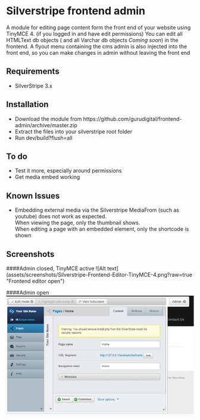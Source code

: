 Silverstripe frontend admin
=============================

A module for editing page content form the front end of your website using TinyMCE 4. (if you logged in and have edit permissions)
You can edit all HTMLText db objects ( and all Varchar db objects *Coming soon*) in the frontend.
A flyout menu containing the cms admin is also injected into the front end, so you can make changes in admin without leaving the front end

<h2>Requirements</h2>
<ul>
<li>SilverStripe 3.x</li>
</ul>

<h2>Installation</h2>
<ul>
<li>Download the module from https://github.com/gurudigital/frontend-admin/archive/master.zip</li>
<li>Extract the files into your silverstripe root folder</li>
<li>Run dev/build?flush=all</li>
</ul>

<h2>To do</h2>
<ul>
<li>Test it more, especially around permissions</li>
<li>Get media embed working</li>
</ul>
<h2>Known Issues</h2>
<ul>
<li>Embedding external media via the Silverstripe MediaFrom (such as youtube) does not work as expected.<br>When viewing the page, only the thumbnail shows.<br/>When editing a page with an embedded element, only the shortcode is shown</li>
</ul>

<h2>Screenshots</h2>
####Admin closed, TinyMCE active
![Alt text](assets/screenshots/Silverstripe-Frontend-Editor-TinyMCE-4.png?raw=true "Frontend editor open")

####Admin open
![Alt text](assets/screenshots/Silverstripe-Frontend-Admin.png?raw=true "Frontend admin open")

